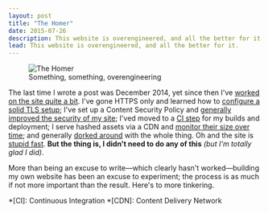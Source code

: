 ```yaml
---
layout: post
title: "The Homer"
date: 2015-07-26
description: This website is overengineered, and all the better for it.
lead: This website is overengineered, and all the better for it.
---
```


<figure>
    <img src="http://www.wired.com/wp-content/uploads/2014/06/the-homer-inline4.jpg" alt="The Homer">
    <figcaption>Something, something, overengineering</figcaption>
</figure>

The last time I wrote a post was December 2014, yet since then I've [worked on the site quite a bit](https://github.com/davidrapson/davidrapson.co.uk/commits/master). I've gone HTTPS only and learned how to [configure a solid TLS setup](https://www.ssllabs.com/ssltest/analyze.html?d=davidrapson.co.uk); I've set up a Content Security Policy and [generally improved the security of my site](https://httpsecurityreport.com/?report=davidrapson.co.uk); I'ved moved to a [CI step](https://circleci.com/gh/davidrapson/davidrapson.co.uk/) for my builds and deployment; I serve hashed assets via a CDN and [monitor their size over time](https://twitter.com/davidrapson/status/550769765447655424); and generally [dorked around](https://github.com/davidrapson/davidrapson.co.uk/commit/013f70ffdf640a69e02dbe87c0534dddc85dab03) with the whole thing. Oh and the site is [stupid fast](http://www.webpagetest.org/result/150726_C9_HKQ/). **But the thing is, I didn't need to do any of this** *(but I'm totally glad I did)*.

More than being an excuse to write—which clearly hasn't worked—building my own website has been an excuse to experiment; the process is as much if not more important than the result. Here's to more tinkering.

*[CI]: Continuous Integration
*[CDN]: Content Delivery Network
